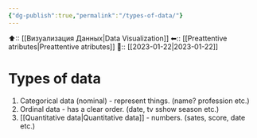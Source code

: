 ```yaml
---
{"dg-publish":true,"permalink":"/types-of-data/"}
---
```



⬆:: [[Визуализация Данных\|Data Visualization]]
⬅:: [[Preattentive atributes\|Preattentive atributes]]
📅:: [[2023-01-22\|2023-01-22]]

# Types of data

1. Categorical data (nominal) - represent things. (name? profession etc.)
2. Ordinal data - has a clear order. (date, tv sshow season etc.)
3. [[Quantitative data\|Quantitative data]] - numbers. (sates, score, date etc.)